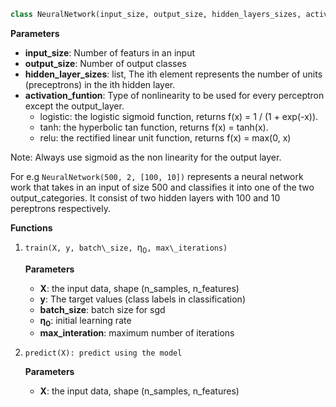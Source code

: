 ```python
class NeuralNetwork(input_size, output_size, hidden_layers_sizes, activation
```

**Parameters**

- **input_size**: Number of featurs in an input
- **output_size**: Number of output classes
- **hidden\_layer\_sizes**: list, The ith element represents the number of units (preceptrons) in the ith hidden layer.
- **activation_funtion**: Type of nonlinearity to be used for every perceptron except the output\_layer. 
    - logistic: the logistic sigmoid function, returns f(x) = 1 / (1 + exp(-x)).
    - tanh: the hyperbolic tan function, returns f(x) = tanh(x).
    - relu: the rectified linear unit function, returns f(x) = max(0, x)
  
Note: Always use sigmoid as the non linearity for the output layer.

For e.g `NeuralNetwork(500, 2, [100, 10])` represents a neural network work that takes in an input of size 500 and classifies it into one of the two output_categories. It consist of two hidden layers with 100 and 10 pereptrons respectively.

**Functions**

1. `train(X, y, batch\_size, `η<sub>0</sub>`, max\_iterations)`
    
    **Parameters**

    - **X**: the input data, shape (n_samples, n_features)
    - **y**: The target values (class labels in classification)
    - **batch\_size**: batch size for sgd
    - **η<sub>0</sub>**: initial learning rate
    - **max\_interation**: maximum number of iterations

2. `predict(X): predict using the model`

    **Parameters**
    - **X**: the input data, shape (n_samples, n_features)